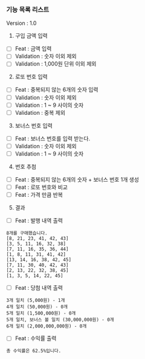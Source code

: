 ### 기능 목록 리스트

Version : 1.0

1. 구입 금액 입력
- [ ] Feat : 금액 입력
- [ ] Validation : 숫자 이외 제외
- [ ] Validation : 1,000원 단위 이외 제외

2. 로또 번호 입력
- [ ] Feat : 중복되지 않는 6개의 숫자 입력
- [ ] Validation : 숫자 이외 제외
- [ ] Validation : 1 ~ 9 사이의 숫자
- [ ] Validation : 중복 제외

3. 보너스 번호 입력
- [ ] Feat : 보너스 번호를 입력 받는다.
- [ ] Validation : 숫자 이외 제외
- [ ] Validation : 1 ~ 9 사이의 숫자

4. 번호 추첨
- [ ] Feat : 중복되지 않는 6개의 숫자 + 보너스 번호 1개 생성
- [ ] Feat : 로또 번호와 비교
- [ ] Feat : 가격 만큼 반복
 
5. 결과
- [ ] Feat : 발행 내역 출력
```
8개를 구매했습니다.
[8, 21, 23, 41, 42, 43] 
[3, 5, 11, 16, 32, 38] 
[7, 11, 16, 35, 36, 44] 
[1, 8, 11, 31, 41, 42] 
[13, 14, 16, 38, 42, 45] 
[7, 11, 30, 40, 42, 43] 
[2, 13, 22, 32, 38, 45] 
[1, 3, 5, 14, 22, 45]
```
- [ ] Feat : 당첨 내역 출력
```
3개 일치 (5,000원) - 1개
4개 일치 (50,000원) - 0개
5개 일치 (1,500,000원) - 0개
5개 일치, 보너스 볼 일치 (30,000,000원) - 0개
6개 일치 (2,000,000,000원) - 0개
```
- [ ] Feat : 수익률 출력
```
총 수익률은 62.5%입니다.
```